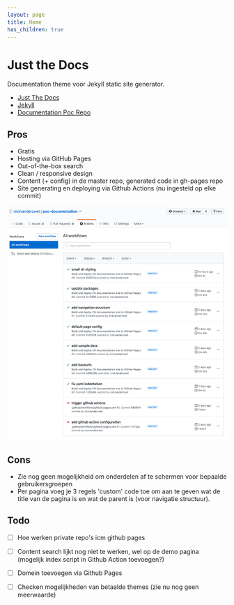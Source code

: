 ```yaml
---
layout: page
title: Home
has_children: true
---
```

# Just the Docs

Documentation theme voor Jekyll static site generator.

- [Just The Docs](https://pmarsceill.github.io/just-the-docs/docs/customization/)
- [Jekyll](https://jekyllrb.com/)
- [Documentation Poc Repo](https://github.com/nickvanderzwet/poc-documentation)

## Pros

* Gratis
* Hosting via GitHub Pages
* Out-of-the-box search  
* Clean / responsive design
* Content (+ config) in de master repo, generated code in gh-pages repo
* Site generating en deploying via Github Actions (nu ingesteld op elke commit)

![](./assets/images/githubactions.png)

## Cons

* Zie nog geen mogelijkheid om onderdelen af te schermen voor bepaalde gebruikersgroepen 
* Per pagina voeg je 3 regels 'custom' code toe om aan te geven wat de title van de pagina is en wat de parent is (voor navigatie structuur).

## Todo

- [ ] Hoe werken private repo's icm github pages
- [ ] Content search lijkt nog niet te werken, wel op de demo pagina (mogelijk index script in Github Action toevoegen?)
- [ ] Domein toevoegen via Github Pages
- [ ] Checken mogelijkheden van betaalde themes (zie nu nog geen meerwaarde)
 